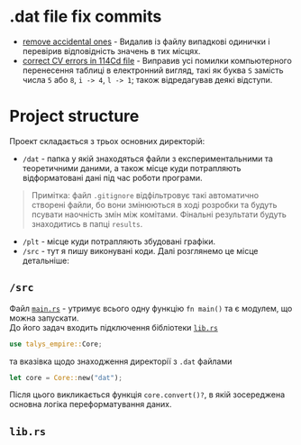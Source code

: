 # .dat file fix commits
- [remove accidental ones](https://github.com/orsenkucher/talys-empire/commit/030870549beeb6cd33c3f7ec93b2f61f20bd1837) -
Видалив із файлу випадкові одинички і перевірив відповідність значень в тих місцях.
- [correct CV errors in 114Cd file](https://github.com/orsenkucher/talys-empire/commit/7930033a208795cbd70f711ab44cac9c87cb724d) -
Виправив усі помилки компьютерного перенесення таблиці в електронний вигляд, такі як буква `S` замість числа `5` або `8`, `i -> 4`, `l -> 1`;
також відредагував деякі відступи. 


# Project structure
Проект складається з трьох основних директорій:
- `/dat` - папка у якій знаходяться файли з експериментальними та теоретичними даними, а також місце куди потрапляють відформатовані дані під час роботи програми.
> Примітка: файл `.gitignore` відфільтровує такі автоматично створені файли, бо вони змінюються в ході розробки та будуть псувати наочність змін між комітами. Фінальні результати будуть знаходитись в папці `results`.
- `/plt` - місце куди потрапляють збудовані графіки.
- `/src` - тут я пишу виконувані коди. Далі розглянемо це місце детальніше:
## `/src`
Файл [`main.rs`](/src/main.rs) - утримує всього одну функцію `fn main()` та є модулем, що можна запускати.  
До його задач входить підключення бібліотеки [`lib.rs`](/src/lib.rs)
```rust
use talys_empire::Core;
```
та вказівка щодо знаходження директорії з `.dat` файлами
```rust 
let core = Core::new("dat");
```
Після цього викликається функція `core.convert()?`, в якій зосереджена основна логіка переформатування даних.
## `lib.rs`
